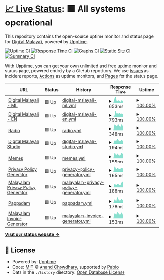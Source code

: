# [📈 Live Status](https://status.digitalmalayali.in): <!--live status--> **🟩 All systems operational**

This repository contains the open-source uptime monitor and status page for [Digital Malayali](https://links.digitalmalayali.in/), powered by [Upptime](https://github.com/upptime/upptime).

[![Uptime CI](https://github.com/digitalmalayali/status/workflows/Uptime%20CI/badge.svg)](https://github.com/digitalmalayali/status/actions?query=workflow%3A%22Uptime+CI%22)
[![Response Time CI](https://github.com/digitalmalayali/status/workflows/Response%20Time%20CI/badge.svg)](https://github.com/digitalmalayali/status/actions?query=workflow%3A%22Response+Time+CI%22)
[![Graphs CI](https://github.com/digitalmalayali/status/workflows/Graphs%20CI/badge.svg)](https://github.com/digitalmalayali/status/actions?query=workflow%3A%22Graphs+CI%22)
[![Static Site CI](https://github.com/digitalmalayali/status/workflows/Static%20Site%20CI/badge.svg)](https://github.com/digitalmalayali/status/actions?query=workflow%3A%22Static+Site+CI%22)
[![Summary CI](https://github.com/digitalmalayali/status/workflows/Summary%20CI/badge.svg)](https://github.com/digitalmalayali/status/actions?query=workflow%3A%22Summary+CI%22)

With [Upptime](https://upptime.js.org), you can get your own unlimited and free uptime monitor and status page, powered entirely by a GitHub repository. We use [Issues](https://github.com/digitalmalayali/status/issues) as incident reports, [Actions](https://github.com/digitalmalayali/status/actions) as uptime monitors, and [Pages](https://status.digitalmalayali.in) for the status page.

<!--start: status pages-->
<!-- This summary is generated by Upptime (https://github.com/upptime/upptime) -->
<!-- Do not edit this manually, your changes will be overwritten -->
<!-- prettier-ignore -->
| URL | Status | History | Response Time | Uptime |
| --- | ------ | ------- | ------------- | ------ |
| <img alt="" src="https://icons.duckduckgo.com/ip3/digitalmalayali.in.ico" height="13"> [Digital Malayali - ML](https://digitalmalayali.in) | 🟩 Up | [digital-malayali-ml.yml](https://github.com/digitalmalayali/status/commits/HEAD/history/digital-malayali-ml.yml) | <details><summary><img alt="Response time graph" src="./graphs/digital-malayali-ml/response-time-week.png" height="20"> 653ms</summary><br><a href="https://status.digitalmalayali.in/history/digital-malayali-ml"><img alt="Response time 704" src="https://img.shields.io/endpoint?url=https%3A%2F%2Fraw.githubusercontent.com%2Fdigitalmalayali%2Fstatus%2FHEAD%2Fapi%2Fdigital-malayali-ml%2Fresponse-time.json"></a><br><a href="https://status.digitalmalayali.in/history/digital-malayali-ml"><img alt="24-hour response time 1692" src="https://img.shields.io/endpoint?url=https%3A%2F%2Fraw.githubusercontent.com%2Fdigitalmalayali%2Fstatus%2FHEAD%2Fapi%2Fdigital-malayali-ml%2Fresponse-time-day.json"></a><br><a href="https://status.digitalmalayali.in/history/digital-malayali-ml"><img alt="7-day response time 653" src="https://img.shields.io/endpoint?url=https%3A%2F%2Fraw.githubusercontent.com%2Fdigitalmalayali%2Fstatus%2FHEAD%2Fapi%2Fdigital-malayali-ml%2Fresponse-time-week.json"></a><br><a href="https://status.digitalmalayali.in/history/digital-malayali-ml"><img alt="30-day response time 704" src="https://img.shields.io/endpoint?url=https%3A%2F%2Fraw.githubusercontent.com%2Fdigitalmalayali%2Fstatus%2FHEAD%2Fapi%2Fdigital-malayali-ml%2Fresponse-time-month.json"></a><br><a href="https://status.digitalmalayali.in/history/digital-malayali-ml"><img alt="1-year response time 704" src="https://img.shields.io/endpoint?url=https%3A%2F%2Fraw.githubusercontent.com%2Fdigitalmalayali%2Fstatus%2FHEAD%2Fapi%2Fdigital-malayali-ml%2Fresponse-time-year.json"></a></details> | <details><summary><a href="https://status.digitalmalayali.in/history/digital-malayali-ml">100.00%</a></summary><a href="https://status.digitalmalayali.in/history/digital-malayali-ml"><img alt="All-time uptime 100.00%" src="https://img.shields.io/endpoint?url=https%3A%2F%2Fraw.githubusercontent.com%2Fdigitalmalayali%2Fstatus%2FHEAD%2Fapi%2Fdigital-malayali-ml%2Fuptime.json"></a><br><a href="https://status.digitalmalayali.in/history/digital-malayali-ml"><img alt="24-hour uptime 100.00%" src="https://img.shields.io/endpoint?url=https%3A%2F%2Fraw.githubusercontent.com%2Fdigitalmalayali%2Fstatus%2FHEAD%2Fapi%2Fdigital-malayali-ml%2Fuptime-day.json"></a><br><a href="https://status.digitalmalayali.in/history/digital-malayali-ml"><img alt="7-day uptime 100.00%" src="https://img.shields.io/endpoint?url=https%3A%2F%2Fraw.githubusercontent.com%2Fdigitalmalayali%2Fstatus%2FHEAD%2Fapi%2Fdigital-malayali-ml%2Fuptime-week.json"></a><br><a href="https://status.digitalmalayali.in/history/digital-malayali-ml"><img alt="30-day uptime 100.00%" src="https://img.shields.io/endpoint?url=https%3A%2F%2Fraw.githubusercontent.com%2Fdigitalmalayali%2Fstatus%2FHEAD%2Fapi%2Fdigital-malayali-ml%2Fuptime-month.json"></a><br><a href="https://status.digitalmalayali.in/history/digital-malayali-ml"><img alt="1-year uptime 100.00%" src="https://img.shields.io/endpoint?url=https%3A%2F%2Fraw.githubusercontent.com%2Fdigitalmalayali%2Fstatus%2FHEAD%2Fapi%2Fdigital-malayali-ml%2Fuptime-year.json"></a></details>
| <img alt="" src="https://icons.duckduckgo.com/ip3/en.digitalmalayali.in.ico" height="13"> [Digital Malayali - EN](https://en.digitalmalayali.in) | 🟩 Up | [digital-malayali-en.yml](https://github.com/digitalmalayali/status/commits/HEAD/history/digital-malayali-en.yml) | <details><summary><img alt="Response time graph" src="./graphs/digital-malayali-en/response-time-week.png" height="20"> 793ms</summary><br><a href="https://status.digitalmalayali.in/history/digital-malayali-en"><img alt="Response time 864" src="https://img.shields.io/endpoint?url=https%3A%2F%2Fraw.githubusercontent.com%2Fdigitalmalayali%2Fstatus%2FHEAD%2Fapi%2Fdigital-malayali-en%2Fresponse-time.json"></a><br><a href="https://status.digitalmalayali.in/history/digital-malayali-en"><img alt="24-hour response time 778" src="https://img.shields.io/endpoint?url=https%3A%2F%2Fraw.githubusercontent.com%2Fdigitalmalayali%2Fstatus%2FHEAD%2Fapi%2Fdigital-malayali-en%2Fresponse-time-day.json"></a><br><a href="https://status.digitalmalayali.in/history/digital-malayali-en"><img alt="7-day response time 793" src="https://img.shields.io/endpoint?url=https%3A%2F%2Fraw.githubusercontent.com%2Fdigitalmalayali%2Fstatus%2FHEAD%2Fapi%2Fdigital-malayali-en%2Fresponse-time-week.json"></a><br><a href="https://status.digitalmalayali.in/history/digital-malayali-en"><img alt="30-day response time 864" src="https://img.shields.io/endpoint?url=https%3A%2F%2Fraw.githubusercontent.com%2Fdigitalmalayali%2Fstatus%2FHEAD%2Fapi%2Fdigital-malayali-en%2Fresponse-time-month.json"></a><br><a href="https://status.digitalmalayali.in/history/digital-malayali-en"><img alt="1-year response time 864" src="https://img.shields.io/endpoint?url=https%3A%2F%2Fraw.githubusercontent.com%2Fdigitalmalayali%2Fstatus%2FHEAD%2Fapi%2Fdigital-malayali-en%2Fresponse-time-year.json"></a></details> | <details><summary><a href="https://status.digitalmalayali.in/history/digital-malayali-en">100.00%</a></summary><a href="https://status.digitalmalayali.in/history/digital-malayali-en"><img alt="All-time uptime 100.00%" src="https://img.shields.io/endpoint?url=https%3A%2F%2Fraw.githubusercontent.com%2Fdigitalmalayali%2Fstatus%2FHEAD%2Fapi%2Fdigital-malayali-en%2Fuptime.json"></a><br><a href="https://status.digitalmalayali.in/history/digital-malayali-en"><img alt="24-hour uptime 100.00%" src="https://img.shields.io/endpoint?url=https%3A%2F%2Fraw.githubusercontent.com%2Fdigitalmalayali%2Fstatus%2FHEAD%2Fapi%2Fdigital-malayali-en%2Fuptime-day.json"></a><br><a href="https://status.digitalmalayali.in/history/digital-malayali-en"><img alt="7-day uptime 100.00%" src="https://img.shields.io/endpoint?url=https%3A%2F%2Fraw.githubusercontent.com%2Fdigitalmalayali%2Fstatus%2FHEAD%2Fapi%2Fdigital-malayali-en%2Fuptime-week.json"></a><br><a href="https://status.digitalmalayali.in/history/digital-malayali-en"><img alt="30-day uptime 100.00%" src="https://img.shields.io/endpoint?url=https%3A%2F%2Fraw.githubusercontent.com%2Fdigitalmalayali%2Fstatus%2FHEAD%2Fapi%2Fdigital-malayali-en%2Fuptime-month.json"></a><br><a href="https://status.digitalmalayali.in/history/digital-malayali-en"><img alt="1-year uptime 100.00%" src="https://img.shields.io/endpoint?url=https%3A%2F%2Fraw.githubusercontent.com%2Fdigitalmalayali%2Fstatus%2FHEAD%2Fapi%2Fdigital-malayali-en%2Fuptime-year.json"></a></details>
| <img alt="" src="https://icons.duckduckgo.com/ip3/radio.digitalmalayali.in.ico" height="13"> [Radio](https://radio.digitalmalayali.in/public/stream) | 🟩 Up | [radio.yml](https://github.com/digitalmalayali/status/commits/HEAD/history/radio.yml) | <details><summary><img alt="Response time graph" src="./graphs/radio/response-time-week.png" height="20"> 348ms</summary><br><a href="https://status.digitalmalayali.in/history/radio"><img alt="Response time 367" src="https://img.shields.io/endpoint?url=https%3A%2F%2Fraw.githubusercontent.com%2Fdigitalmalayali%2Fstatus%2FHEAD%2Fapi%2Fradio%2Fresponse-time.json"></a><br><a href="https://status.digitalmalayali.in/history/radio"><img alt="24-hour response time 419" src="https://img.shields.io/endpoint?url=https%3A%2F%2Fraw.githubusercontent.com%2Fdigitalmalayali%2Fstatus%2FHEAD%2Fapi%2Fradio%2Fresponse-time-day.json"></a><br><a href="https://status.digitalmalayali.in/history/radio"><img alt="7-day response time 348" src="https://img.shields.io/endpoint?url=https%3A%2F%2Fraw.githubusercontent.com%2Fdigitalmalayali%2Fstatus%2FHEAD%2Fapi%2Fradio%2Fresponse-time-week.json"></a><br><a href="https://status.digitalmalayali.in/history/radio"><img alt="30-day response time 367" src="https://img.shields.io/endpoint?url=https%3A%2F%2Fraw.githubusercontent.com%2Fdigitalmalayali%2Fstatus%2FHEAD%2Fapi%2Fradio%2Fresponse-time-month.json"></a><br><a href="https://status.digitalmalayali.in/history/radio"><img alt="1-year response time 367" src="https://img.shields.io/endpoint?url=https%3A%2F%2Fraw.githubusercontent.com%2Fdigitalmalayali%2Fstatus%2FHEAD%2Fapi%2Fradio%2Fresponse-time-year.json"></a></details> | <details><summary><a href="https://status.digitalmalayali.in/history/radio">100.00%</a></summary><a href="https://status.digitalmalayali.in/history/radio"><img alt="All-time uptime 100.00%" src="https://img.shields.io/endpoint?url=https%3A%2F%2Fraw.githubusercontent.com%2Fdigitalmalayali%2Fstatus%2FHEAD%2Fapi%2Fradio%2Fuptime.json"></a><br><a href="https://status.digitalmalayali.in/history/radio"><img alt="24-hour uptime 100.00%" src="https://img.shields.io/endpoint?url=https%3A%2F%2Fraw.githubusercontent.com%2Fdigitalmalayali%2Fstatus%2FHEAD%2Fapi%2Fradio%2Fuptime-day.json"></a><br><a href="https://status.digitalmalayali.in/history/radio"><img alt="7-day uptime 100.00%" src="https://img.shields.io/endpoint?url=https%3A%2F%2Fraw.githubusercontent.com%2Fdigitalmalayali%2Fstatus%2FHEAD%2Fapi%2Fradio%2Fuptime-week.json"></a><br><a href="https://status.digitalmalayali.in/history/radio"><img alt="30-day uptime 100.00%" src="https://img.shields.io/endpoint?url=https%3A%2F%2Fraw.githubusercontent.com%2Fdigitalmalayali%2Fstatus%2FHEAD%2Fapi%2Fradio%2Fuptime-month.json"></a><br><a href="https://status.digitalmalayali.in/history/radio"><img alt="1-year uptime 100.00%" src="https://img.shields.io/endpoint?url=https%3A%2F%2Fraw.githubusercontent.com%2Fdigitalmalayali%2Fstatus%2FHEAD%2Fapi%2Fradio%2Fuptime-year.json"></a></details>
| <img alt="" src="https://icons.duckduckgo.com/ip3/studio.digitalmalayali.in.ico" height="13"> [Digital Malayali Studio](https://studio.digitalmalayali.in/) | 🟩 Up | [digital-malayali-studio.yml](https://github.com/digitalmalayali/status/commits/HEAD/history/digital-malayali-studio.yml) | <details><summary><img alt="Response time graph" src="./graphs/digital-malayali-studio/response-time-week.png" height="20"> 194ms</summary><br><a href="https://status.digitalmalayali.in/history/digital-malayali-studio"><img alt="Response time 196" src="https://img.shields.io/endpoint?url=https%3A%2F%2Fraw.githubusercontent.com%2Fdigitalmalayali%2Fstatus%2FHEAD%2Fapi%2Fdigital-malayali-studio%2Fresponse-time.json"></a><br><a href="https://status.digitalmalayali.in/history/digital-malayali-studio"><img alt="24-hour response time 183" src="https://img.shields.io/endpoint?url=https%3A%2F%2Fraw.githubusercontent.com%2Fdigitalmalayali%2Fstatus%2FHEAD%2Fapi%2Fdigital-malayali-studio%2Fresponse-time-day.json"></a><br><a href="https://status.digitalmalayali.in/history/digital-malayali-studio"><img alt="7-day response time 194" src="https://img.shields.io/endpoint?url=https%3A%2F%2Fraw.githubusercontent.com%2Fdigitalmalayali%2Fstatus%2FHEAD%2Fapi%2Fdigital-malayali-studio%2Fresponse-time-week.json"></a><br><a href="https://status.digitalmalayali.in/history/digital-malayali-studio"><img alt="30-day response time 196" src="https://img.shields.io/endpoint?url=https%3A%2F%2Fraw.githubusercontent.com%2Fdigitalmalayali%2Fstatus%2FHEAD%2Fapi%2Fdigital-malayali-studio%2Fresponse-time-month.json"></a><br><a href="https://status.digitalmalayali.in/history/digital-malayali-studio"><img alt="1-year response time 196" src="https://img.shields.io/endpoint?url=https%3A%2F%2Fraw.githubusercontent.com%2Fdigitalmalayali%2Fstatus%2FHEAD%2Fapi%2Fdigital-malayali-studio%2Fresponse-time-year.json"></a></details> | <details><summary><a href="https://status.digitalmalayali.in/history/digital-malayali-studio">100.00%</a></summary><a href="https://status.digitalmalayali.in/history/digital-malayali-studio"><img alt="All-time uptime 100.00%" src="https://img.shields.io/endpoint?url=https%3A%2F%2Fraw.githubusercontent.com%2Fdigitalmalayali%2Fstatus%2FHEAD%2Fapi%2Fdigital-malayali-studio%2Fuptime.json"></a><br><a href="https://status.digitalmalayali.in/history/digital-malayali-studio"><img alt="24-hour uptime 100.00%" src="https://img.shields.io/endpoint?url=https%3A%2F%2Fraw.githubusercontent.com%2Fdigitalmalayali%2Fstatus%2FHEAD%2Fapi%2Fdigital-malayali-studio%2Fuptime-day.json"></a><br><a href="https://status.digitalmalayali.in/history/digital-malayali-studio"><img alt="7-day uptime 100.00%" src="https://img.shields.io/endpoint?url=https%3A%2F%2Fraw.githubusercontent.com%2Fdigitalmalayali%2Fstatus%2FHEAD%2Fapi%2Fdigital-malayali-studio%2Fuptime-week.json"></a><br><a href="https://status.digitalmalayali.in/history/digital-malayali-studio"><img alt="30-day uptime 100.00%" src="https://img.shields.io/endpoint?url=https%3A%2F%2Fraw.githubusercontent.com%2Fdigitalmalayali%2Fstatus%2FHEAD%2Fapi%2Fdigital-malayali-studio%2Fuptime-month.json"></a><br><a href="https://status.digitalmalayali.in/history/digital-malayali-studio"><img alt="1-year uptime 100.00%" src="https://img.shields.io/endpoint?url=https%3A%2F%2Fraw.githubusercontent.com%2Fdigitalmalayali%2Fstatus%2FHEAD%2Fapi%2Fdigital-malayali-studio%2Fuptime-year.json"></a></details>
| <img alt="" src="https://icons.duckduckgo.com/ip3/memes.digitalmalayali.in.ico" height="13"> [Memes](https://memes.digitalmalayali.in) | 🟩 Up | [memes.yml](https://github.com/digitalmalayali/status/commits/HEAD/history/memes.yml) | <details><summary><img alt="Response time graph" src="./graphs/memes/response-time-week.png" height="20"> 155ms</summary><br><a href="https://status.digitalmalayali.in/history/memes"><img alt="Response time 170" src="https://img.shields.io/endpoint?url=https%3A%2F%2Fraw.githubusercontent.com%2Fdigitalmalayali%2Fstatus%2FHEAD%2Fapi%2Fmemes%2Fresponse-time.json"></a><br><a href="https://status.digitalmalayali.in/history/memes"><img alt="24-hour response time 165" src="https://img.shields.io/endpoint?url=https%3A%2F%2Fraw.githubusercontent.com%2Fdigitalmalayali%2Fstatus%2FHEAD%2Fapi%2Fmemes%2Fresponse-time-day.json"></a><br><a href="https://status.digitalmalayali.in/history/memes"><img alt="7-day response time 155" src="https://img.shields.io/endpoint?url=https%3A%2F%2Fraw.githubusercontent.com%2Fdigitalmalayali%2Fstatus%2FHEAD%2Fapi%2Fmemes%2Fresponse-time-week.json"></a><br><a href="https://status.digitalmalayali.in/history/memes"><img alt="30-day response time 170" src="https://img.shields.io/endpoint?url=https%3A%2F%2Fraw.githubusercontent.com%2Fdigitalmalayali%2Fstatus%2FHEAD%2Fapi%2Fmemes%2Fresponse-time-month.json"></a><br><a href="https://status.digitalmalayali.in/history/memes"><img alt="1-year response time 170" src="https://img.shields.io/endpoint?url=https%3A%2F%2Fraw.githubusercontent.com%2Fdigitalmalayali%2Fstatus%2FHEAD%2Fapi%2Fmemes%2Fresponse-time-year.json"></a></details> | <details><summary><a href="https://status.digitalmalayali.in/history/memes">100.00%</a></summary><a href="https://status.digitalmalayali.in/history/memes"><img alt="All-time uptime 100.00%" src="https://img.shields.io/endpoint?url=https%3A%2F%2Fraw.githubusercontent.com%2Fdigitalmalayali%2Fstatus%2FHEAD%2Fapi%2Fmemes%2Fuptime.json"></a><br><a href="https://status.digitalmalayali.in/history/memes"><img alt="24-hour uptime 100.00%" src="https://img.shields.io/endpoint?url=https%3A%2F%2Fraw.githubusercontent.com%2Fdigitalmalayali%2Fstatus%2FHEAD%2Fapi%2Fmemes%2Fuptime-day.json"></a><br><a href="https://status.digitalmalayali.in/history/memes"><img alt="7-day uptime 100.00%" src="https://img.shields.io/endpoint?url=https%3A%2F%2Fraw.githubusercontent.com%2Fdigitalmalayali%2Fstatus%2FHEAD%2Fapi%2Fmemes%2Fuptime-week.json"></a><br><a href="https://status.digitalmalayali.in/history/memes"><img alt="30-day uptime 100.00%" src="https://img.shields.io/endpoint?url=https%3A%2F%2Fraw.githubusercontent.com%2Fdigitalmalayali%2Fstatus%2FHEAD%2Fapi%2Fmemes%2Fuptime-month.json"></a><br><a href="https://status.digitalmalayali.in/history/memes"><img alt="1-year uptime 100.00%" src="https://img.shields.io/endpoint?url=https%3A%2F%2Fraw.githubusercontent.com%2Fdigitalmalayali%2Fstatus%2FHEAD%2Fapi%2Fmemes%2Fuptime-year.json"></a></details>
| <img alt="" src="https://icons.duckduckgo.com/ip3/free-privacy-policy-generator.digitalmalayali.in.ico" height="13"> [Privacy Policy Generator](https://free-privacy-policy-generator.digitalmalayali.in) | 🟩 Up | [privacy-policy-generator.yml](https://github.com/digitalmalayali/status/commits/HEAD/history/privacy-policy-generator.yml) | <details><summary><img alt="Response time graph" src="./graphs/privacy-policy-generator/response-time-week.png" height="20"> 165ms</summary><br><a href="https://status.digitalmalayali.in/history/privacy-policy-generator"><img alt="Response time 187" src="https://img.shields.io/endpoint?url=https%3A%2F%2Fraw.githubusercontent.com%2Fdigitalmalayali%2Fstatus%2FHEAD%2Fapi%2Fprivacy-policy-generator%2Fresponse-time.json"></a><br><a href="https://status.digitalmalayali.in/history/privacy-policy-generator"><img alt="24-hour response time 220" src="https://img.shields.io/endpoint?url=https%3A%2F%2Fraw.githubusercontent.com%2Fdigitalmalayali%2Fstatus%2FHEAD%2Fapi%2Fprivacy-policy-generator%2Fresponse-time-day.json"></a><br><a href="https://status.digitalmalayali.in/history/privacy-policy-generator"><img alt="7-day response time 165" src="https://img.shields.io/endpoint?url=https%3A%2F%2Fraw.githubusercontent.com%2Fdigitalmalayali%2Fstatus%2FHEAD%2Fapi%2Fprivacy-policy-generator%2Fresponse-time-week.json"></a><br><a href="https://status.digitalmalayali.in/history/privacy-policy-generator"><img alt="30-day response time 187" src="https://img.shields.io/endpoint?url=https%3A%2F%2Fraw.githubusercontent.com%2Fdigitalmalayali%2Fstatus%2FHEAD%2Fapi%2Fprivacy-policy-generator%2Fresponse-time-month.json"></a><br><a href="https://status.digitalmalayali.in/history/privacy-policy-generator"><img alt="1-year response time 187" src="https://img.shields.io/endpoint?url=https%3A%2F%2Fraw.githubusercontent.com%2Fdigitalmalayali%2Fstatus%2FHEAD%2Fapi%2Fprivacy-policy-generator%2Fresponse-time-year.json"></a></details> | <details><summary><a href="https://status.digitalmalayali.in/history/privacy-policy-generator">100.00%</a></summary><a href="https://status.digitalmalayali.in/history/privacy-policy-generator"><img alt="All-time uptime 100.00%" src="https://img.shields.io/endpoint?url=https%3A%2F%2Fraw.githubusercontent.com%2Fdigitalmalayali%2Fstatus%2FHEAD%2Fapi%2Fprivacy-policy-generator%2Fuptime.json"></a><br><a href="https://status.digitalmalayali.in/history/privacy-policy-generator"><img alt="24-hour uptime 100.00%" src="https://img.shields.io/endpoint?url=https%3A%2F%2Fraw.githubusercontent.com%2Fdigitalmalayali%2Fstatus%2FHEAD%2Fapi%2Fprivacy-policy-generator%2Fuptime-day.json"></a><br><a href="https://status.digitalmalayali.in/history/privacy-policy-generator"><img alt="7-day uptime 100.00%" src="https://img.shields.io/endpoint?url=https%3A%2F%2Fraw.githubusercontent.com%2Fdigitalmalayali%2Fstatus%2FHEAD%2Fapi%2Fprivacy-policy-generator%2Fuptime-week.json"></a><br><a href="https://status.digitalmalayali.in/history/privacy-policy-generator"><img alt="30-day uptime 100.00%" src="https://img.shields.io/endpoint?url=https%3A%2F%2Fraw.githubusercontent.com%2Fdigitalmalayali%2Fstatus%2FHEAD%2Fapi%2Fprivacy-policy-generator%2Fuptime-month.json"></a><br><a href="https://status.digitalmalayali.in/history/privacy-policy-generator"><img alt="1-year uptime 100.00%" src="https://img.shields.io/endpoint?url=https%3A%2F%2Fraw.githubusercontent.com%2Fdigitalmalayali%2Fstatus%2FHEAD%2Fapi%2Fprivacy-policy-generator%2Fuptime-year.json"></a></details>
| <img alt="" src="https://icons.duckduckgo.com/ip3/malayalam-privacy-policy-generator.digitalmalayali.in.ico" height="13"> [Malayalam Privacy Policy Generator](https://malayalam-privacy-policy-generator.digitalmalayali.in) | 🟩 Up | [malayalam-privacy-policy-generator.yml](https://github.com/digitalmalayali/status/commits/HEAD/history/malayalam-privacy-policy-generator.yml) | <details><summary><img alt="Response time graph" src="./graphs/malayalam-privacy-policy-generator/response-time-week.png" height="20"> 188ms</summary><br><a href="https://status.digitalmalayali.in/history/malayalam-privacy-policy-generator"><img alt="Response time 191" src="https://img.shields.io/endpoint?url=https%3A%2F%2Fraw.githubusercontent.com%2Fdigitalmalayali%2Fstatus%2FHEAD%2Fapi%2Fmalayalam-privacy-policy-generator%2Fresponse-time.json"></a><br><a href="https://status.digitalmalayali.in/history/malayalam-privacy-policy-generator"><img alt="24-hour response time 204" src="https://img.shields.io/endpoint?url=https%3A%2F%2Fraw.githubusercontent.com%2Fdigitalmalayali%2Fstatus%2FHEAD%2Fapi%2Fmalayalam-privacy-policy-generator%2Fresponse-time-day.json"></a><br><a href="https://status.digitalmalayali.in/history/malayalam-privacy-policy-generator"><img alt="7-day response time 188" src="https://img.shields.io/endpoint?url=https%3A%2F%2Fraw.githubusercontent.com%2Fdigitalmalayali%2Fstatus%2FHEAD%2Fapi%2Fmalayalam-privacy-policy-generator%2Fresponse-time-week.json"></a><br><a href="https://status.digitalmalayali.in/history/malayalam-privacy-policy-generator"><img alt="30-day response time 191" src="https://img.shields.io/endpoint?url=https%3A%2F%2Fraw.githubusercontent.com%2Fdigitalmalayali%2Fstatus%2FHEAD%2Fapi%2Fmalayalam-privacy-policy-generator%2Fresponse-time-month.json"></a><br><a href="https://status.digitalmalayali.in/history/malayalam-privacy-policy-generator"><img alt="1-year response time 191" src="https://img.shields.io/endpoint?url=https%3A%2F%2Fraw.githubusercontent.com%2Fdigitalmalayali%2Fstatus%2FHEAD%2Fapi%2Fmalayalam-privacy-policy-generator%2Fresponse-time-year.json"></a></details> | <details><summary><a href="https://status.digitalmalayali.in/history/malayalam-privacy-policy-generator">100.00%</a></summary><a href="https://status.digitalmalayali.in/history/malayalam-privacy-policy-generator"><img alt="All-time uptime 100.00%" src="https://img.shields.io/endpoint?url=https%3A%2F%2Fraw.githubusercontent.com%2Fdigitalmalayali%2Fstatus%2FHEAD%2Fapi%2Fmalayalam-privacy-policy-generator%2Fuptime.json"></a><br><a href="https://status.digitalmalayali.in/history/malayalam-privacy-policy-generator"><img alt="24-hour uptime 100.00%" src="https://img.shields.io/endpoint?url=https%3A%2F%2Fraw.githubusercontent.com%2Fdigitalmalayali%2Fstatus%2FHEAD%2Fapi%2Fmalayalam-privacy-policy-generator%2Fuptime-day.json"></a><br><a href="https://status.digitalmalayali.in/history/malayalam-privacy-policy-generator"><img alt="7-day uptime 100.00%" src="https://img.shields.io/endpoint?url=https%3A%2F%2Fraw.githubusercontent.com%2Fdigitalmalayali%2Fstatus%2FHEAD%2Fapi%2Fmalayalam-privacy-policy-generator%2Fuptime-week.json"></a><br><a href="https://status.digitalmalayali.in/history/malayalam-privacy-policy-generator"><img alt="30-day uptime 100.00%" src="https://img.shields.io/endpoint?url=https%3A%2F%2Fraw.githubusercontent.com%2Fdigitalmalayali%2Fstatus%2FHEAD%2Fapi%2Fmalayalam-privacy-policy-generator%2Fuptime-month.json"></a><br><a href="https://status.digitalmalayali.in/history/malayalam-privacy-policy-generator"><img alt="1-year uptime 100.00%" src="https://img.shields.io/endpoint?url=https%3A%2F%2Fraw.githubusercontent.com%2Fdigitalmalayali%2Fstatus%2FHEAD%2Fapi%2Fmalayalam-privacy-policy-generator%2Fuptime-year.json"></a></details>
| <img alt="" src="https://icons.duckduckgo.com/ip3/pappadam.digitalmalayali.in.ico" height="13"> [Pappadam](https://pappadam.digitalmalayali.in) | 🟩 Up | [pappadam.yml](https://github.com/digitalmalayali/status/commits/HEAD/history/pappadam.yml) | <details><summary><img alt="Response time graph" src="./graphs/pappadam/response-time-week.png" height="20"> 178ms</summary><br><a href="https://status.digitalmalayali.in/history/pappadam"><img alt="Response time 185" src="https://img.shields.io/endpoint?url=https%3A%2F%2Fraw.githubusercontent.com%2Fdigitalmalayali%2Fstatus%2FHEAD%2Fapi%2Fpappadam%2Fresponse-time.json"></a><br><a href="https://status.digitalmalayali.in/history/pappadam"><img alt="24-hour response time 202" src="https://img.shields.io/endpoint?url=https%3A%2F%2Fraw.githubusercontent.com%2Fdigitalmalayali%2Fstatus%2FHEAD%2Fapi%2Fpappadam%2Fresponse-time-day.json"></a><br><a href="https://status.digitalmalayali.in/history/pappadam"><img alt="7-day response time 178" src="https://img.shields.io/endpoint?url=https%3A%2F%2Fraw.githubusercontent.com%2Fdigitalmalayali%2Fstatus%2FHEAD%2Fapi%2Fpappadam%2Fresponse-time-week.json"></a><br><a href="https://status.digitalmalayali.in/history/pappadam"><img alt="30-day response time 185" src="https://img.shields.io/endpoint?url=https%3A%2F%2Fraw.githubusercontent.com%2Fdigitalmalayali%2Fstatus%2FHEAD%2Fapi%2Fpappadam%2Fresponse-time-month.json"></a><br><a href="https://status.digitalmalayali.in/history/pappadam"><img alt="1-year response time 185" src="https://img.shields.io/endpoint?url=https%3A%2F%2Fraw.githubusercontent.com%2Fdigitalmalayali%2Fstatus%2FHEAD%2Fapi%2Fpappadam%2Fresponse-time-year.json"></a></details> | <details><summary><a href="https://status.digitalmalayali.in/history/pappadam">100.00%</a></summary><a href="https://status.digitalmalayali.in/history/pappadam"><img alt="All-time uptime 100.00%" src="https://img.shields.io/endpoint?url=https%3A%2F%2Fraw.githubusercontent.com%2Fdigitalmalayali%2Fstatus%2FHEAD%2Fapi%2Fpappadam%2Fuptime.json"></a><br><a href="https://status.digitalmalayali.in/history/pappadam"><img alt="24-hour uptime 100.00%" src="https://img.shields.io/endpoint?url=https%3A%2F%2Fraw.githubusercontent.com%2Fdigitalmalayali%2Fstatus%2FHEAD%2Fapi%2Fpappadam%2Fuptime-day.json"></a><br><a href="https://status.digitalmalayali.in/history/pappadam"><img alt="7-day uptime 100.00%" src="https://img.shields.io/endpoint?url=https%3A%2F%2Fraw.githubusercontent.com%2Fdigitalmalayali%2Fstatus%2FHEAD%2Fapi%2Fpappadam%2Fuptime-week.json"></a><br><a href="https://status.digitalmalayali.in/history/pappadam"><img alt="30-day uptime 100.00%" src="https://img.shields.io/endpoint?url=https%3A%2F%2Fraw.githubusercontent.com%2Fdigitalmalayali%2Fstatus%2FHEAD%2Fapi%2Fpappadam%2Fuptime-month.json"></a><br><a href="https://status.digitalmalayali.in/history/pappadam"><img alt="1-year uptime 100.00%" src="https://img.shields.io/endpoint?url=https%3A%2F%2Fraw.githubusercontent.com%2Fdigitalmalayali%2Fstatus%2FHEAD%2Fapi%2Fpappadam%2Fuptime-year.json"></a></details>
| <img alt="" src="https://icons.duckduckgo.com/ip3/malayalam-invoice-generator.digitalmalayali.in.ico" height="13"> [Malayalam Invoice Generator](https://malayalam-invoice-generator.digitalmalayali.in) | 🟩 Up | [malayalam-invoice-generator.yml](https://github.com/digitalmalayali/status/commits/HEAD/history/malayalam-invoice-generator.yml) | <details><summary><img alt="Response time graph" src="./graphs/malayalam-invoice-generator/response-time-week.png" height="20"> 153ms</summary><br><a href="https://status.digitalmalayali.in/history/malayalam-invoice-generator"><img alt="Response time 177" src="https://img.shields.io/endpoint?url=https%3A%2F%2Fraw.githubusercontent.com%2Fdigitalmalayali%2Fstatus%2FHEAD%2Fapi%2Fmalayalam-invoice-generator%2Fresponse-time.json"></a><br><a href="https://status.digitalmalayali.in/history/malayalam-invoice-generator"><img alt="24-hour response time 205" src="https://img.shields.io/endpoint?url=https%3A%2F%2Fraw.githubusercontent.com%2Fdigitalmalayali%2Fstatus%2FHEAD%2Fapi%2Fmalayalam-invoice-generator%2Fresponse-time-day.json"></a><br><a href="https://status.digitalmalayali.in/history/malayalam-invoice-generator"><img alt="7-day response time 153" src="https://img.shields.io/endpoint?url=https%3A%2F%2Fraw.githubusercontent.com%2Fdigitalmalayali%2Fstatus%2FHEAD%2Fapi%2Fmalayalam-invoice-generator%2Fresponse-time-week.json"></a><br><a href="https://status.digitalmalayali.in/history/malayalam-invoice-generator"><img alt="30-day response time 177" src="https://img.shields.io/endpoint?url=https%3A%2F%2Fraw.githubusercontent.com%2Fdigitalmalayali%2Fstatus%2FHEAD%2Fapi%2Fmalayalam-invoice-generator%2Fresponse-time-month.json"></a><br><a href="https://status.digitalmalayali.in/history/malayalam-invoice-generator"><img alt="1-year response time 177" src="https://img.shields.io/endpoint?url=https%3A%2F%2Fraw.githubusercontent.com%2Fdigitalmalayali%2Fstatus%2FHEAD%2Fapi%2Fmalayalam-invoice-generator%2Fresponse-time-year.json"></a></details> | <details><summary><a href="https://status.digitalmalayali.in/history/malayalam-invoice-generator">100.00%</a></summary><a href="https://status.digitalmalayali.in/history/malayalam-invoice-generator"><img alt="All-time uptime 100.00%" src="https://img.shields.io/endpoint?url=https%3A%2F%2Fraw.githubusercontent.com%2Fdigitalmalayali%2Fstatus%2FHEAD%2Fapi%2Fmalayalam-invoice-generator%2Fuptime.json"></a><br><a href="https://status.digitalmalayali.in/history/malayalam-invoice-generator"><img alt="24-hour uptime 100.00%" src="https://img.shields.io/endpoint?url=https%3A%2F%2Fraw.githubusercontent.com%2Fdigitalmalayali%2Fstatus%2FHEAD%2Fapi%2Fmalayalam-invoice-generator%2Fuptime-day.json"></a><br><a href="https://status.digitalmalayali.in/history/malayalam-invoice-generator"><img alt="7-day uptime 100.00%" src="https://img.shields.io/endpoint?url=https%3A%2F%2Fraw.githubusercontent.com%2Fdigitalmalayali%2Fstatus%2FHEAD%2Fapi%2Fmalayalam-invoice-generator%2Fuptime-week.json"></a><br><a href="https://status.digitalmalayali.in/history/malayalam-invoice-generator"><img alt="30-day uptime 100.00%" src="https://img.shields.io/endpoint?url=https%3A%2F%2Fraw.githubusercontent.com%2Fdigitalmalayali%2Fstatus%2FHEAD%2Fapi%2Fmalayalam-invoice-generator%2Fuptime-month.json"></a><br><a href="https://status.digitalmalayali.in/history/malayalam-invoice-generator"><img alt="1-year uptime 100.00%" src="https://img.shields.io/endpoint?url=https%3A%2F%2Fraw.githubusercontent.com%2Fdigitalmalayali%2Fstatus%2FHEAD%2Fapi%2Fmalayalam-invoice-generator%2Fuptime-year.json"></a></details>

<!--end: status pages-->

[**Visit our status website →**](https://status.digitalmalayali.in)

## 📄 License

- Powered by: [Upptime](https://github.com/upptime/upptime)
- Code: [MIT](./LICENSE) © [Anand Chowdhary](https://anandchowdhary.com), supported by [Pabio](https://pabio.com)
- Data in the `./history` directory: [Open Database License](https://opendatacommons.org/licenses/odbl/1-0/)
